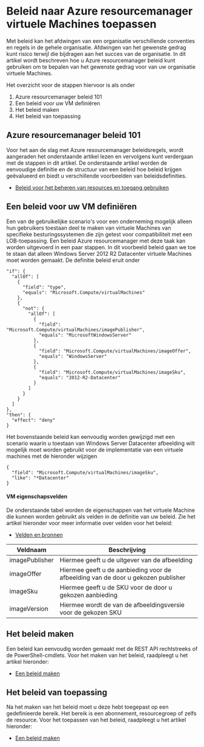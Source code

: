 <properties
    pageTitle="Beleid toepassen op Azure resourcemanager virtuele Machines | Microsoft Azure"
    description="Hoe u een beleid toepast op een Azure resourcemanager virtuele Windows-computer"
    services="virtual-machines-windows"
    documentationCenter=""
    authors="singhkays"
    manager="timlt"
    editor=""
    tags="azure-resource-manager"/>

<tags
    ms.service="virtual-machines-windows"
    ms.workload="infrastructure-services"
    ms.tgt_pltfrm="vm-windows"
    ms.devlang="na"
    ms.topic="article"
    ms.date="04/13/2016"
    ms.author="singhkay"/>

# <a name="apply-policies-to-azure-resource-manager-virtual-machines"></a>Beleid naar Azure resourcemanager virtuele Machines toepassen

Met beleid kan het afdwingen van een organisatie verschillende conventies en regels in de gehele organisatie. Afdwingen van het gewenste gedrag kunt risico terwijl die bijdragen aan het succes van de organisatie. In dit artikel wordt beschreven hoe u Azure resourcemanager beleid kunt gebruiken om te bepalen van het gewenste gedrag voor van uw organisatie virtuele Machines.

Het overzicht voor de stappen hiervoor is als onder

1. Azure resourcemanager beleid 101
2. Een beleid voor uw VM definiëren
3. Het beleid maken
4. Het beleid van toepassing

## <a name="azure-resource-manager-policy-101"></a>Azure resourcemanager beleid 101

Voor het aan de slag met Azure resourcemanager beleidsregels, wordt aangeraden het onderstaande artikel lezen en vervolgens kunt verdergaan met de stappen in dit artikel. De onderstaande artikel worden de eenvoudige definitie en de structuur van een beleid hoe beleid krijgen geëvalueerd en biedt u verschillende voorbeelden van beleidsdefinities.

* [Beleid voor het beheren van resources en toegang gebruiken](../resource-manager-policy.md)

## <a name="define-a-policy-for-your-virtual-machine"></a>Een beleid voor uw VM definiëren

Een van de gebruikelijke scenario's voor een onderneming mogelijk alleen hun gebruikers toestaan deel te maken van virtuele Machines van specifieke besturingssystemen die zijn getest voor compatibiliteit met een LOB-toepassing. Een beleid Azure resourcemanager met deze taak kan worden uitgevoerd in een paar stappen. In dit voorbeeld beleid gaan we toe te staan dat alleen Windows Server 2012 R2 Datacenter virtuele Machines moet worden gemaakt. De definitie beleid eruit onder

```
"if": {
  "allOf": [
    {
      "field": "type",
      "equals": "Microsoft.Compute/virtualMachines"
    },
    {
      "not": {
        "allOf": [
          {
            "field": "Microsoft.Compute/virtualMachines/imagePublisher",
            "equals": "MicrosoftWindowsServer"
          },
          {
            "field": "Microsoft.Compute/virtualMachines/imageOffer",
            "equals": "WindowsServer"
          },
          {
            "field": "Microsoft.Compute/virtualMachines/imageSku",
            "equals": "2012-R2-Datacenter"
          }
        ]
      }
    }
  ]
},
"then": {
  "effect": "deny"
}
```

Het bovenstaande beleid kan eenvoudig worden gewijzigd met een scenario waarin u toestaan van Windows Server Datacenter afbeelding wilt mogelijk moet worden gebruikt voor de implementatie van een virtuele machines met de hieronder wijzigen

```
{
  "field": "Microsoft.Compute/virtualMachines/imageSku",
  "like": "*Datacenter"
}
```

#### <a name="virtual-machine-property-fields"></a>VM eigenschapsvelden

De onderstaande tabel worden de eigenschappen van het virtuele Machine die kunnen worden gebruikt als velden in de definitie van uw beleid. Zie het artikel hieronder voor meer informatie over velden voor het beleid:

* [Velden en bronnen](../resource-manager-policy.md#fields-and-sources)


| Veldnaam     | Beschrijving                                        |
|----------------|----------------------------------------------------|
| imagePublisher | Hiermee geeft u de uitgever van de afbeelding               |
| imageOffer     | Hiermee geeft u de aanbieding voor de afbeelding van de door u gekozen publisher |
| imageSku       | Hiermee geeft u de SKU voor de door u gekozen aanbieding             |
| imageVersion   | Hiermee wordt de van de afbeeldingsversie voor de gekozen SKU     |

## <a name="create-the-policy"></a>Het beleid maken

Een beleid kan eenvoudig worden gemaakt met de REST API rechtstreeks of de PowerShell-cmdlets. Voor het maken van het beleid, raadpleegt u het artikel hieronder:

* [Een beleid maken](../resource-manager-policy.md#creating-a-policy)


## <a name="apply-the-policy"></a>Het beleid van toepassing

Na het maken van het beleid moet u deze hebt toegepast op een gedefinieerde bereik. Het bereik is een abonnement, resourcegroep of zelfs de resource. Voor het toepassen van het beleid, raadpleegt u het artikel hieronder:

* [Een beleid maken](../resource-manager-policy.md#applying-a-policy)
